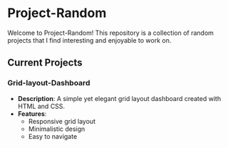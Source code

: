 # Project-Random

Welcome to Project-Random! This repository is a collection of random projects that I find interesting and enjoyable to work on.

## Current Projects

### Grid-layout-Dashboard

- **Description**: A simple yet elegant grid layout dashboard created with HTML and CSS.
- **Features**:
  - Responsive grid layout
  - Minimalistic design
  - Easy to navigate

